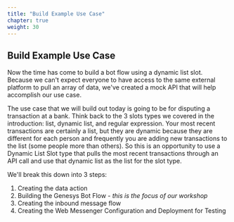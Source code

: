 ```yaml
---
title: "Build Example Use Case"
chapter: true
weight: 30
---
```


## Build Example Use Case

Now the time has come to build a bot flow using a dynamic list slot. Because we can't expect everyone to have access to the same external platform to pull an array of data, we've created a mock API that will help accomplish our use case. 

The use case that we will build out today is going to be for disputing a transaction at a bank. Think back to the 3 slots types we covered in the introduction: list, dynamic list, and regular expression. Your most recent transactions are certainly a list, but they are dynamic because they are different for each person and frequently you are adding new transactions to the list (some people more than others). So this is an opportunity to use a Dynamic List Slot type that pulls the most recent transactions through an API call and use that dynamic list as the list for the slot type. 

We'll break this down into 3 steps: 

1. Creating the data action
2. Building the Genesys Bot Flow - *this is the focus of our workshop* 
3. Creating the inbound message flow
4. Creating the Web Messenger Configuration and Deployment for Testing